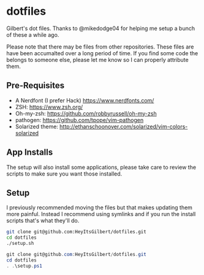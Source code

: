 # dotfiles

Gilbert's dot files. Thanks to @mikedodge04 for helping me setup a bunch of
these a while ago.

Please note that there may be files from other repositories. These files are
have been accumalted over a long period of time. If you find some code the
belongs to someone else, please let me know so I can properly attribute them.

## Pre-Requisites

- A Nerdfont (I prefer Hack) https://www.nerdfonts.com/
- ZSH: https://www.zsh.org/
- Oh-my-zsh: https://github.com/robbyrussell/oh-my-zsh
- pathogen: https://github.com/tpope/vim-pathogen
- Solarized theme: http://ethanschoonover.com/solarized/vim-colors-solarized

## App Installs

The setup will also install some applications, please take care to review the
scripts to make sure you want those installed.

## Setup

I previously recommended moving the files but that makes updating them more
painful. Instead I recommend using symlinks and if you run the install scripts
that's what they'll do.

```bash
git clone git@github.com:HeyItsGilbert/dotfiles.git
cd dotfiles
./setup.sh
```

```powershell
git clone git@github.com:HeyItsGilbert/dotfiles.git
cd dotfiles
. .\setup.ps1
```
